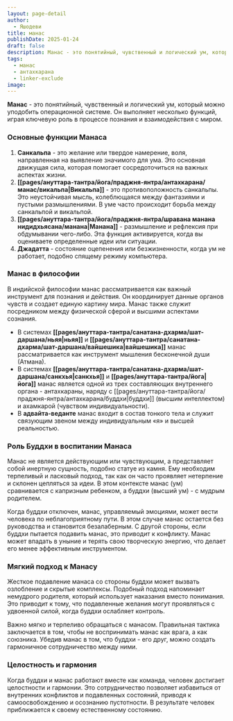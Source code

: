 ```yaml
---
layout: page-detail
author:
  - Яшодеви
title: манас
publishDate: 2025-01-24
draft: false
description: Манас - это понятийный, чувственный и логический ум, который можно уподобить операционной системе. Он выполняет несколько функций, играя ключевую роль в процессе познания и взаимодействия с миром.
tags:
  - манас
  - антахкарана
  - linker-exclude
image: 
---
```

**Манас** - это понятийный, чувственный и логический ум, который можно уподобить операционной системе. Он выполняет несколько функций, играя ключевую роль в процессе познания и взаимодействия с миром.

### Основные функции Манаса

1. **Санкальпа** - это желание или твердое намерение, воля, направленная на выявление значимого для ума. Это основная движущая сила, которая помогает сосредоточиться на важных аспектах жизни.
2. **[[pages/ануттара-тантра/йога/праджня-янтра/антахкарана/манас/викальпа|Викальпа]]** - это противоположность санкальпы. Это неустойчивая мысль, колеблющаяся между фантазиями и пустыми размышлениями. В уме часто происходит борьба между санкальпой и викальпой.
3. **[[pages/ануттара-тантра/йога/праджня-янтра/шравана манана нидидхьясана/манана|Манана]]** - размышление и рефлексия при обдумывании чего-либо. Эта функция активируется, когда вы оцениваете определенные идеи или ситуации.
4. **Джадатта** - состояние оцепенения или безжизненности, когда ум не работает, подобно спящему режиму компьютера.

### Манас в философии

В индийской философии манас рассматривается как важный инструмент для познания и действия. Он координирует данные органов чувств и создает единую картину мира. Манас также служит посредником между физической сферой и высшими аспектами сознания.

- В системах **[[pages/ануттара-тантра/санатана-дхарма/шат-даршана/ньяя|ньяя]]** и **[[pages/ануттара-тантра/санатана-дхарма/шат-даршана/вайшешика|вайшешика]]** манас рассматривается как инструмент мышления бесконечной души (Атмана).
- В системах **[[pages/ануттара-тантра/санатана-дхарма/шат-даршана/санкхья|санкхья]]** и **[[pages/ануттара-тантра/йога|йога]]** манас является одной из трех составляющих внутреннего органа - антахкараны, наряду с [[pages/ануттара-тантра/йога/праджня-янтра/антахкарана/буддхи|буддхи]] (высшим интеллектом) и ахамкарой (чувством индивидуальности).
- В **адвайта-веданте** манас входит в состав тонкого тела и служит связующим звеном между индивидуальным «я» и высшей реальностью.

### Роль Буддхи в воспитании Манаса

Манас не является действующим или чувствующим, а представляет собой инертную сущность, подобно статуе из камня. Ему необходим терпеливый и ласковый подход, так как он часто проявляет нетерпение и склонен цепляться за идеи. В этом контексте манас (ум) сравнивается с капризным ребенком, а буддхи (высший ум) - с мудрым родителем.

Когда буддхи отключен, манас, управляемый эмоциями, может вести человека по неблагоприятному пути. В этом случае манас остается без руководства и становится безалаберным. С другой стороны, если буддхи пытается подавить манас, это приводит к конфликту. Манас может впадать в уныние и терять свою творческую энергию, что делает его менее эффективным инструментом.

### Мягкий подход к Манасу
Жесткое подавление манаса со стороны буддхи может вызвать озлобление и скрытые комплексы. Подобный подход напоминает немудрого родителя, который использует наказания вместо понимания. Это приводит к тому, что подавленные желания могут проявляться с удвоенной силой, когда буддхи ослабляет контроль.

Важно мягко и терпеливо обращаться с манасом. Правильная тактика заключается в том, чтобы не воспринимать манас как врага, а как союзника. Убедив манас в том, что буддхи - его друг, можно создать гармоничное сотрудничество между ними.

### Целостность и гармония
Когда буддхи и манас работают вместе как команда, человек достигает целостности и гармонии. Это сотрудничество позволяет избавиться от внутренних конфликтов и подавленных состояний, приводя к самоосвобождению и осознанию пустотности. В результате человек приближается к своему естественному состоянию.